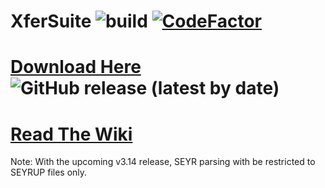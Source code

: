 # XferSuite ![build](https://github.com/bradmartin333/XferSuite/actions/workflows/dotnet.yml/badge.svg) [![CodeFactor](https://www.codefactor.io/repository/github/bradmartin333/xfersuite/badge/master)](https://www.codefactor.io/repository/github/bradmartin333/xfersuite/overview/master)
# **[Download Here](https://bradmartin333.github.io/utility/XferSuite)** ![GitHub release (latest by date)](https://img.shields.io/github/v/release/bradmartin333/xfersuite)
# **[Read The Wiki](https://github.com/bradmartin333/XferSuite/wiki)**

Note: With the upcoming v3.14 release, SEYR parsing with be restricted to SEYRUP files only.
